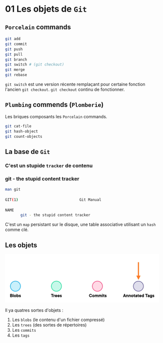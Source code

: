 #  01 Les objets de `Git`

## `Porcelain` commands

```bash
git add
git commit
git push
git pull
git branch
git switch # (git checkout)
git merge
git rebase
```

`git switch` est une version récente remplaçant pour certaine fonction l'ancien `git checkout`. `git checkout` continu de fonctionner.

## `Plumbing` commends (`Plomberie`)

Les briques composants les `Porcelain` commands.

```bash
git cat-file
git hash-object
git count-objects
```



## La base de `Git`

### C'est un stupide `tracker` de contenu

### git - the stupid content tracker

```bash
man git

GIT(1)                            Git Manual                            GIT(1)

NAME
       git - the stupid content tracker
```

C'est un `map` persistant sur le disque, une table associative utilisant un `hash` comme clé.





## Les objets

<img src="assets/four-object-in-git-database.png" alt="four-object-in-git-database" />

Il ya quatres sortes d'objets :

1. Les `blobs` (le contenu d'un fichier compressé)
2. Les `trees` (des sortes de répertoires)
3. Les `commits`
4. Les `tags`

